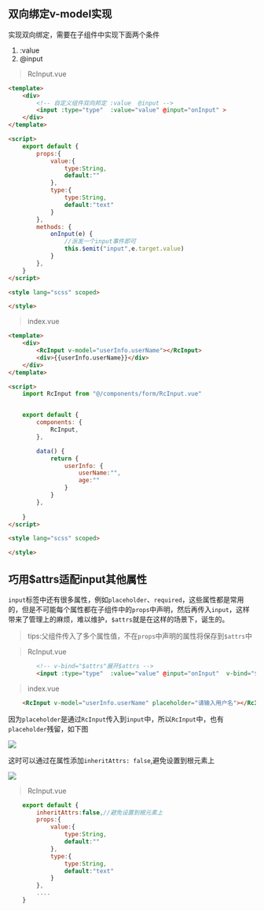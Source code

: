 ## 双向绑定v-model实现
实现双向绑定，需要在子组件中实现下面两个条件
1. :value 
2. @input

> RcInput.vue

```html
<template>
    <div>
        <!-- 自定义组件双向邦定 :value  @input -->
        <input :type="type"  :value="value" @input="onInput" >
    </div>
</template>

<script>
    export default {
        props:{
            value:{
                type:String,
                default:""
            },
            type:{
                type:String,
                default:"text"
            }
        },
        methods: {
            onInput(e) {
                //派发一个input事件即可
                this.$emit("input",e.target.value)
            }
        },
    }
</script>

<style lang="scss" scoped>

</style>
```

>index.vue

```html
<template>
    <div>
        <RcInput v-model="userInfo.userName"></RcInput>
        <div>{{userInfo.userName}}</div>
    </div>
</template>

<script>
    import RcInput from "@/components/form/RcInput.vue"


    export default {
        components: {
            RcInput,
        },

        data() {
            return {
                userInfo: {
                    userName:"",
                    age:""
                }
            }
        },
        
    }
</script>

<style lang="scss" scoped>

</style>
```

## 巧用$attrs适配input其他属性

`input`标签中还有很多属性，例如`placeholder`、`required`，这些属性都是常用的，但是不可能每个属性都在子组件中的`props`中声明，然后再传入`input`，这样带来了管理上的麻烦，难以维护，`$attrs`就是在这样的场景下，诞生的。


> tips:父组件传入了多个属性值，不在`props`中声明的属性将保存到`$attrs`中

> RcInput.vue
```html
        <!-- v-bind="$attrs"展开$attrs -->
        <input :type="type"  :value="value" @input="onInput"  v-bind="$attrs">
```

> index.vue

```html
    <RcInput v-model="userInfo.userName" placeholder="请输入用户名"></RcInput>
```


因为`placeholder`是通过`RcInput`传入到`input`中，所以`RcInput`中，也有`placeholder`残留，如下图

![](https://p6-juejin.byteimg.com/tos-cn-i-k3u1fbpfcp/b800ee3d2edb4bc2a6f75dc4c6ab8fbb~tplv-k3u1fbpfcp-watermark.image)

这时可以通过在属性添加`inheritAttrs: false`,避免设置到根元素上

![](https://p6-juejin.byteimg.com/tos-cn-i-k3u1fbpfcp/f75bb5a50a8e4fe6b93059c66b962860~tplv-k3u1fbpfcp-watermark.image)

> RcInput.vue

```js
    export default {
        inheritAttrs:false,//避免设置到根元素上
        props:{
            value:{
                type:String,
                default:""
            },
            type:{
                type:String,
                default:"text"
            }
        },
        ....
    }
```